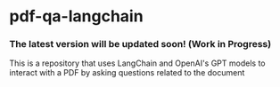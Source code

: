 # pdf-qa-langchain
### The latest version will be updated soon! (Work in Progress)
This is a repository that uses LangChain and OpenAI's GPT models to interact with a PDF by asking questions related to the document
